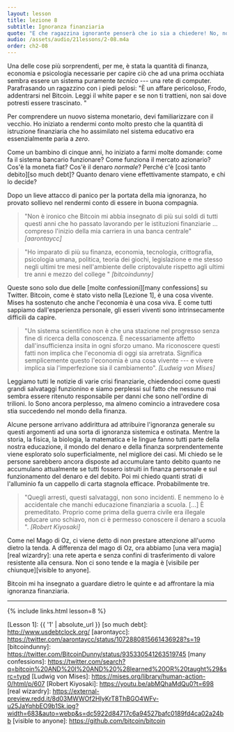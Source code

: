 ```yaml
---
layout: lesson
title: lezione 8
subtitle: Ignoranza finanziaria
quote: "E che ragazzina ignorante penserà che io sia a chiedere! No, non lo farò mai: forse lo vedrò scritto da qualche parte."
audio: /assets/audio/21lessons/2-08.m4a
order: ch2-08
---
```


Una delle cose più sorprendenti, per me, è stata la quantità di finanza,
economia e psicologia necessarie per capire ciò che ad una prima occhiata 
sembra essere un sistema puramente *tecnico* --- una rete di computer.
Parafrasando un ragazzino con i piedi pelosi: "È un affare pericoloso,
Frodo, addentrarsi nel Bitcoin. Leggi il white paper e se non ti trattieni, 
non sai dove potresti essere trascinato. "

Per comprendere un nuovo sistema monetario, devi familiarizzare con il
vecchio. Ho iniziato a rendermi conto molto presto che la quantità di
istruzione finanziaria che ho assimilato nel sistema educativo era 
essenzialmente paria a *zero*.

Come un bambino di cinque anni, ho iniziato a farmi molte domande: come fa
il sistema bancario funzionare? Come funziona il mercato azionario? Cos'è la 
moneta fiat? Cos'è il denaro *normale*? Perché c'è [così tanto debito][so much debt]? Quanto
denaro viene effettivamente stampato, e chi lo decide?

Dopo un lieve attacco di panico per la portata della mia ignoranza, ho provato
sollievo nel rendermi conto di essere in buona compagnia.

> "Non è ironico che Bitcoin mi abbia insegnato di più sui soldi di tutti
> questi anni che ho passato lavorando per le istituzioni finanziarie
>  ... compreso l'inizio della mia carriera in una banca centrale"
> <cite> [aarontaycc] </cite>

> "Ho imparato di più su finanza, economia, tecnologia, crittografia,
> psicologia umana, politica, teoria dei giochi, legislazione e me stesso negli 
> ultimi tre mesi nell'ambiente delle criptovalute rispetto agli ultimi tre anni e mezzo
> del college "
> <cite> [bitcoindunny] </cite>

Queste sono solo due delle [molte confessioni][many confessions] su Twitter. Bitcoin,
come è stato visto nella [Lezione 1], è una cosa vivente. Mises ha sostenuto che 
anche l'economia è una cosa viva. E come tutti sappiamo dall'esperienza personale, 
gli esseri viventi sono intrinsecamente difficili da capire.

> "Un sistema scientifico non è che una stazione nel progresso senza fine di 
> ricerca della conoscenza. È necessariamente affetto dall'insufficienza
> insita in ogni sforzo umano. Ma riconoscere questi fatti 
> non implica che l'economia di oggi sia arretrata. Significa semplicemente questo
> l'economia è una cosa vivente --- e vivere implica sia l'imperfezione
> sia il cambiamento".
> <cite> [Ludwig von Mises] </cite>

Leggiamo tutti le notizie di varie crisi finanziarie, chiedendoci come
questi grandi salvataggi funzionino e siamo perplessi sul fatto che nessuno mai
sembra essere ritenuto responsabile per danni che sono nell'ordine di trilioni. Io
Sono ancora perplesso, ma almeno comincio a intravedere cosa stia succedendo nel 
mondo della finanza.

Alcune persone arrivano addirittura ad attribuire l'ignoranza generale su
questi argomenti ad una sorta di ignoranza sistemica e ostinata. Mentre la 
storia, la fisica, la biologia, la matematica e le lingue fanno tutti parte 
della nostra educazione, il mondo del denaro e della finanza sorprendentemente 
viene esplorato solo superficialmente, nel migliore dei casi. Mi chiedo se 
le persone sarebbero ancora disposte ad accumulare tanto debito quanto
ne accumulano attualmente se tutti fossero istruiti in finanza personale e 
sul funzionamento del denaro e del debito. Poi mi chiedo quanti strati di
l'alluminio fa un cappello di carta stagnola efficace. Probabilmente tre.

> "Quegli arresti, questi salvataggi, non sono incidenti. E nemmeno lo è
> accidentale che manchi educazione finanziaria a scuola. [...]
> È premeditato. Proprio come prima della guerra civile era illegale
> educare uno schiavo, non ci è permesso conoscere il denaro a scuola ".
> <cite> [Robert Kiyosaki] </cite>

Come nel Mago di Oz, ci viene detto di non prestare attenzione all'uomo
dietro la tenda. A differenza del mago di Oz, ora abbiamo [una vera magia][real
wizardry]: una rete aperta e senza confini di trasferimento di 
valore resistente alla censura. Non ci sono tende e la magia è [visibile per chiunque][visible to anyone].

Bitcoin mi ha insegnato a guardare dietro le quinte e ad affrontare la mia ignoranza 
finanziaria.

---

{% include links.html lesson=8 %}

[Lesson 1]: {{ '1' | absolute_url }}
[so much debt]: http://www.usdebtclock.org/
[aarontaycc]: https://twitter.com/aarontaycc/status/1072880815661436928?s=19
[bitcoindunny]: https://twitter.com/BitcoinDunny/status/935330541263519745
[many confessions]: https://twitter.com/search?q=bitcoin%20AND%20I%20AND%20%28learned%20OR%20taught%29&src=typd
[Ludwig von Mises]: https://mises.org/library/human-action-0/html/p/607
[Robert Kiyosaki]: https://youtu.be/abMQhaMdQu0?t=698
[real wizardry]: https://external-preview.redd.it/8d03MWWOf2HIyKrT8ThBGO4WFv-u25JaYqhbEO9b1Sk.jpg?width=683&auto=webp&s=dc5922d84717c6a94527bafc0189fd4ca02a24bb
[visible to anyone]: https://github.com/bitcoin/bitcoin

<!-- Wikipedia -->
[alice]: https://en.wikipedia.org/wiki/Alice%27s_Adventures_in_Wonderland
[carroll]: https://en.wikipedia.org/wiki/Lewis_Carroll
